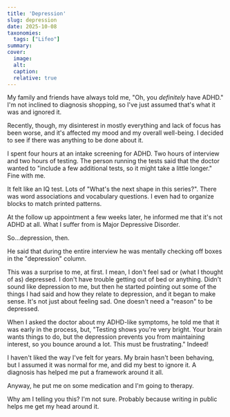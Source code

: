 ```yaml
---
title: 'Depression'
slug: depression
date: 2025-10-08
taxonomies:
  tags: ["Lifeo"]
summary: 
cover: 
  image: 
  alt: 
  caption: 
  relative: true
---
```


My family and friends have always told me, "Oh, you _definitely_ have ADHD." I'm not inclined to diagnosis shopping, so I've just assumed that's what it was and ignored it.

Recently, though, my disinterest in mostly everything and lack of focus has been worse, and it's affected my mood and my overall well-being. I decided to see if there was anything to be done about it.

I spent four hours at an intake screening for ADHD. Two hours of interview and two hours of testing. The person running the tests said that the doctor wanted to "include a few additional tests, so it might take a little longer." Fine with me.

It felt like an IQ test. Lots of "What's the next shape in this series?". There was word associations and vocabulary questions. I even had to organize blocks to match printed patterns.

At the follow up appointment a few weeks later, he informed me that it's not ADHD at all. What I suffer from is Major Depressive Disorder.

So...depression, then.

He said that during the entire interview he was mentally checking off boxes in the "depression" column.

This was a surprise to me, at first. I mean, I don't feel sad or (what I thought of as) depressed. I don't have trouble getting out of bed or anything. Didn't sound like depression to me, but then he started pointing out some of the things I had said and how they relate to depression, and it began to make sense. It's not just about feeling sad. One doesn't need a "reason" to be depressed.

When I asked the doctor about my ADHD-like symptoms, he told me that it was early in the process, but, "Testing shows you're very bright. Your brain wants things to do, but the depression prevents you from maintaining interest, so you bounce around a lot. This must be frustrating." Indeed!

I haven't liked the way I've felt for years. My brain hasn't been behaving, but I assumed it was normal for me, and did my best to ignore it. A diagnosis has helped me put a framework around it all.

Anyway, he put me on some medication and I'm going to therapy.

Why am I telling you this? I'm not sure. Probably because writing in public helps me get my head around it.
